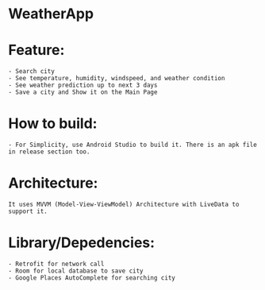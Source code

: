 # WeatherApp

# Feature:
    - Search city
    - See temperature, humidity, windspeed, and weather condition
    - See weather prediction up to next 3 days
    - Save a city and Show it on the Main Page

# How to build:
    - For Simplicity, use Android Studio to build it. There is an apk file in release section too.


# Architecture:
    It uses MVVM (Model-View-ViewModel) Architecture with LiveData to support it.
    
# Library/Depedencies:
    - Retrofit for network call
    - Room for local database to save city
    - Google Places AutoComplete for searching city
